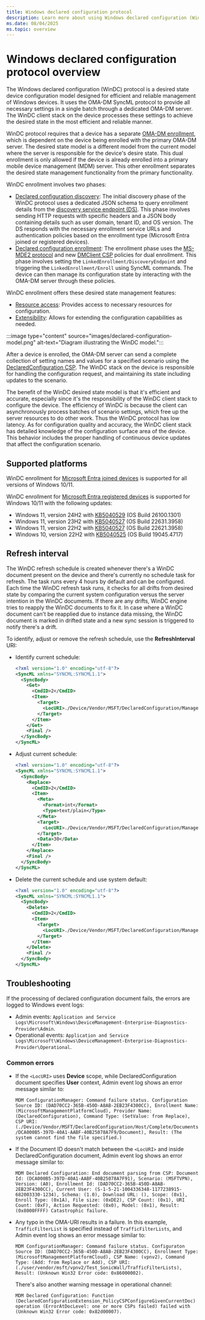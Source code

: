 ```yaml
---
title: Windows declared configuration protocol
description: Learn more about using Windows declared configuration (WinDC) protocol for desired state management of Windows devices.
ms.date: 08/04/2025
ms.topic: overview
---
```


# Windows declared configuration protocol overview

The Windows declared configuration (WinDC) protocol is a desired state device configuration model designed for efficient and reliable management of Windows devices. It uses the OMA-DM SyncML protocol to provide all necessary settings in a single batch through a dedicated OMA-DM server. The WinDC client stack on the device processes these settings to achieve the desired state in the most efficient and reliable manner.

WinDC protocol requires that a device has a separate [OMA-DM enrollment](mdm-overview.md), which is dependent on the device being enrolled with the primary OMA-DM server. The desired state model is a different model from the current model where the server is responsible for the device's desire state. This dual enrollment is only allowed if the device is already enrolled into a primary mobile device management (MDM) server. This other enrollment separates the desired state management functionality from the primary functionality.

WinDC enrollment involves two phases:

- [Declared configuration discovery](declared-configuration-discovery.md): The initial discovery phase of the WinDC protocol uses a dedicated JSON schema to query enrollment details from the [discovery service endpoint (DS)](/openspecs/windows_protocols/ms-mde2/60deaa44-52df-4a47-a844-f5b42037f7d3#gt_8d76dac8-122a-452b-8c97-b25af916f19b). This phase involves sending HTTP requests with specific headers and a JSON body containing details such as user domain, tenant ID, and OS version. The DS responds with the necessary enrollment service URLs and authentication policies based on the enrollment type (Microsoft Entra joined or registered devices).
- [Declared configuration enrollment](declared-configuration-enrollment.md): The enrollment phase uses the [MS-MDE2 protocol](/openspecs/windows_protocols/ms-mde2/4d7eadd5-3951-4f1c-8159-c39e07cbe692) and new [DMClient CSP](mdm/dmclient-csp.md) policies for dual enrollment. This phase involves setting the `LinkedEnrollment/DiscoveryEndpoint` and triggering the `LinkedEnrollment/Enroll` using SyncML commands. The device can then manage its configuration state by interacting with the OMA-DM server through these policies.

WinDC enrollment offers these desired state management features:

- [Resource access](declared-configuration-resource-access.md): Provides access to necessary resources for configuration.
- [Extensibility](declared-configuration-extensibility.md): Allows for extending the configuration capabilities as needed.

:::image type="content" source="images/declared-configuration-model.png" alt-text="Diagram illustrating the WinDC model.":::

After a device is enrolled, the OMA-DM server can send a complete collection of setting names and values for a specified scenario using the [DeclaredConfiguration CSP](mdm/declaredconfiguration-csp.md). The WinDC stack on the device is responsible for handling the configuration request, and maintaining its state including updates to the scenario.

The benefit of the WinDC desired state model is that it's efficient and accurate, especially since it's the responsibility of the WinDC client stack to configure the device. The efficiency of WinDC is because the client can asynchronously process batches of scenario settings, which free up the server resources to do other work. Thus the WinDC protocol has low latency. As for configuration quality and accuracy, the WinDC client stack has detailed knowledge of the configuration surface area of the device. This behavior includes the proper handling of continuous device updates that affect the configuration scenario.

## Supported platforms

WinDC enrollment for [Microsoft Entra joined devices](/entra/identity/devices/concept-directory-join) is supported for all versions of Windows 10/11.

WinDC enrollment for [Microsoft Entra registered devices](/entra/identity/devices/concept-device-registration) is supported for Windows 10/11 with the following updates:

- Windows 11, version 24H2 with [KB5040529](https://support.microsoft.com/help/5040529) (OS Build 26100.1301)
- Windows 11, version 23H2 with [KB5040527](https://support.microsoft.com/help/5040527) (OS Build 22631.3958)
- Windows 11, version 22H2 with [KB5040527](https://support.microsoft.com/help/5040527) (OS Build 22621.3958)
- Windows 10, version 22H2 with [KB5040525](https://support.microsoft.com/help/5040525) (OS Build 19045.4717)

## Refresh interval

The WinDC refresh schedule is created whenever there's a WinDC document present on the device and there's currently no schedule task for refresh. The task runs every 4 hours by default and can be configured. Each time the WinDC refresh task runs, it checks for all drifts from desired state by comparing the current system configuration versus the server intention in the WinDC documents. If there are any drifts, WinDC engine tries to reapply the WinDC documents to fix it. In case where a WinDC document can't be reapplied due to instance data missing, the WinDC document is marked in drifted state and a new sync session is triggered to notify there's a drift.

To identify, adjust or remove the refresh schedule, use the **RefreshInterval** URI:

- Identify current schedule:

    ```xml
    <?xml version="1.0" encoding="utf-8"?>
    <SyncML xmlns="SYNCML:SYNCML1.1">
      <SyncBody>
        <Get>
          <CmdID>2</CmdID>
          <Item>
            <Target>
              <LocURI>./Device/Vendor/MSFT/DeclaredConfiguration/ManagementServiceConfiguration/RefreshInterval</LocURI>
            </Target>
          </Item>
        </Get>
        <Final />
      </SyncBody>
    </SyncML>
    ```

- Adjust current schedule:

    ```xml
    <?xml version="1.0" encoding="utf-8"?>
    <SyncML xmlns="SYNCML:SYNCML1.1">
      <SyncBody>
        <Replace>
          <CmdID>2</CmdID>
          <Item>
            <Meta>
              <Format>int</Format>
              <Type>text/plain</Type>
            </Meta>
            <Target>
              <LocURI>./Device/Vendor/MSFT/DeclaredConfiguration/ManagementServiceConfiguration/RefreshInterval</LocURI>
            </Target>
            <Data>30</Data>
          </Item>
        </Replace>
        <Final />
      </SyncBody>
    </SyncML>
    ```

- Delete the current schedule and use system default:

    ```xml
    <?xml version="1.0" encoding="utf-8"?>
    <SyncML xmlns="SYNCML:SYNCML1.1">
      <SyncBody>
        <Delete>
          <CmdID>2</CmdID>
          <Item>
            <Target>
              <LocURI>./Device/Vendor/MSFT/DeclaredConfiguration/ManagementServiceConfiguration/RefreshInterval</LocURI>
            </Target>
          </Item>
        </Delete>
        <Final />
      </SyncBody>
    </SyncML>
    ```

## Troubleshooting

If the processing of declared configuration document fails, the errors are logged to Windows event logs:

- Admin events: `Application and Service Logs\Microsoft\Windows\DeviceManagement-Enterprise-Diagnostics-Provider\Admin`.
- Operational events: `Application and Service Logs\Microsoft\Windows\DeviceManagement-Enterprise-Diagnostics-Provider\Operational`.

### Common errors

- If the `<LocURI>` uses **Device** scope, while DeclaredConfiguration document specifies **User** context, Admin event log shows an error message similar to:

    `MDM ConfigurationManager: Command failure status. Configuration Source ID: (DAD70CC2-365B-450D-A8AB-2EB23F4300CC), Enrollment Name: (MicrosoftManagementPlatformCloud), Provider Name: (DeclaredConfiguration), Command Type: (SetValue: from Replace), CSP URI: (./Device/Vendor/MSFT/DeclaredConfiguration/Host/Complete/Documents/DCA000B5-397D-40A1-AABF-40B25078A7F9/Document), Result: (The system cannot find the file specified.)`

- If the Document ID doesn't match between the `<LocURI>` and inside DeclaredConfiguration document, Admin event log shows an error message similar to:

    `MDM Declared Configuration: End document parsing from CSP: Document Id: (DCA000B5-397D-40A1-AABF-40B25078A7F91), Scenario: (MSFTVPN), Version: (A0), Enrollment Id: (DAD70CC2-365B-450D-A8AB-2EB23F4300CC), Current User: (S-1-5-21-1004336348-1177238915-682003330-1234), Schema: (1.0), Download URL: (), Scope: (0x1), Enroll Type: (0x1A), File size: (0xDE2), CSP Count: (0x1), URI Count: (0xF), Action Requested: (0x0), Model: (0x1), Result:(0x8000FFFF) Catastrophic failure.`

- Any typo in the OMA-URI results in a failure. In this example, `TrafficFilterList` is specified instead of `TrafficFilterLists`, and Admin event log shows an error message similar to:

    `MDM ConfigurationManager: Command failure status. Configuraton Source ID: (DAD70CC2-365B-450D-A8AB-2EB23F4300CC), Enrollment Type: (MicrosoftManagementPlatformCloud), CSP Name: (vpnv2), Command Type: (Add: from Replace or Add), CSP URI: (./user/vendor/msft/vpnv2/Test_SonicWall/TrafficFilterLists), Result: (Unknown Win32 Error code: 0x86000002).`

    There's also another warning message in operational channel:

    `MDM Declared Configuration: Function (DeclaredConfigurationExtension_PolicyCSPConfigureGivenCurrentDoc) operation (ErrorAtDocLevel: one or more CSPs failed) failed with (Unknown Win32 Error code: 0x82d00007).`
